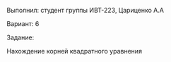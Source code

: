 Выполнил: студент группы ИВТ-223, Цариценко А.А

Вариант: 6

Задание:

Нахождение корней квадратного уравнения
